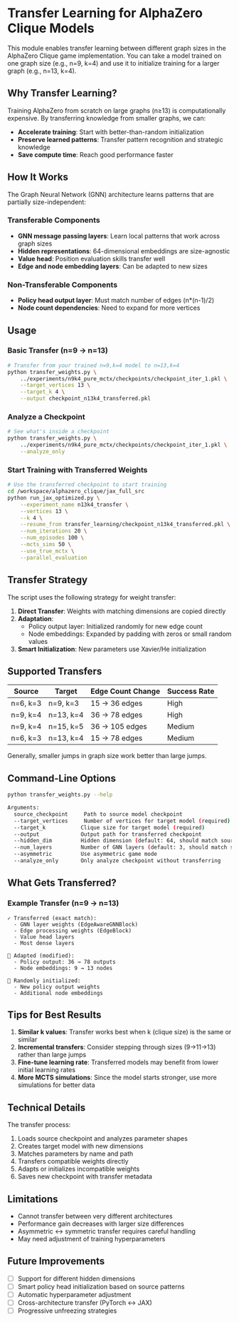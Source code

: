# Transfer Learning for AlphaZero Clique Models

This module enables transfer learning between different graph sizes in the AlphaZero Clique game implementation. You can take a model trained on one graph size (e.g., n=9, k=4) and use it to initialize training for a larger graph (e.g., n=13, k=4).

## Why Transfer Learning?

Training AlphaZero from scratch on large graphs (n≥13) is computationally expensive. By transferring knowledge from smaller graphs, we can:
- **Accelerate training**: Start with better-than-random initialization
- **Preserve learned patterns**: Transfer pattern recognition and strategic knowledge
- **Save compute time**: Reach good performance faster

## How It Works

The Graph Neural Network (GNN) architecture learns patterns that are partially size-independent:

### Transferable Components
- **GNN message passing layers**: Learn local patterns that work across graph sizes
- **Hidden representations**: 64-dimensional embeddings are size-agnostic
- **Value head**: Position evaluation skills transfer well
- **Edge and node embedding layers**: Can be adapted to new sizes

### Non-Transferable Components
- **Policy head output layer**: Must match number of edges (n*(n-1)/2)
- **Node count dependencies**: Need to expand for more vertices

## Usage

### Basic Transfer (n=9 → n=13)

```bash
# Transfer from your trained n=9,k=4 model to n=13,k=4
python transfer_weights.py \
    ../experiments/n9k4_pure_mctx/checkpoints/checkpoint_iter_1.pkl \
    --target_vertices 13 \
    --target_k 4 \
    --output checkpoint_n13k4_transferred.pkl
```

### Analyze a Checkpoint

```bash
# See what's inside a checkpoint
python transfer_weights.py \
    ../experiments/n9k4_pure_mctx/checkpoints/checkpoint_iter_1.pkl \
    --analyze_only
```

### Start Training with Transferred Weights

```bash
# Use the transferred checkpoint to start training
cd /workspace/alphazero_clique/jax_full_src
python run_jax_optimized.py \
    --experiment_name n13k4_transfer \
    --vertices 13 \
    --k 4 \
    --resume_from transfer_learning/checkpoint_n13k4_transferred.pkl \
    --num_iterations 20 \
    --num_episodes 100 \
    --mcts_sims 50 \
    --use_true_mctx \
    --parallel_evaluation
```

## Transfer Strategy

The script uses the following strategy for weight transfer:

1. **Direct Transfer**: Weights with matching dimensions are copied directly
2. **Adaptation**: 
   - Policy output layer: Initialized randomly for new edge count
   - Node embeddings: Expanded by padding with zeros or small random values
3. **Smart Initialization**: New parameters use Xavier/He initialization

## Supported Transfers

| Source | Target | Edge Count Change | Success Rate |
|--------|--------|------------------|--------------|
| n=6, k=3 | n=9, k=3 | 15 → 36 edges | High |
| n=9, k=4 | n=13, k=4 | 36 → 78 edges | High |
| n=9, k=4 | n=15, k=5 | 36 → 105 edges | Medium |
| n=6, k=3 | n=13, k=4 | 15 → 78 edges | Medium |

Generally, smaller jumps in graph size work better than large jumps.

## Command-Line Options

```bash
python transfer_weights.py --help

Arguments:
  source_checkpoint     Path to source model checkpoint
  --target_vertices     Number of vertices for target model (required)
  --target_k           Clique size for target model (required)
  --output             Output path for transferred checkpoint
  --hidden_dim         Hidden dimension (default: 64, should match source)
  --num_layers         Number of GNN layers (default: 3, should match source)
  --asymmetric         Use asymmetric game mode
  --analyze_only       Only analyze checkpoint without transferring
```

## What Gets Transferred?

### Example Transfer (n=9 → n=13)

```
✓ Transferred (exact match):
  - GNN layer weights (EdgeAwareGNNBlock)
  - Edge processing weights (EdgeBlock)
  - Value head layers
  - Most dense layers

🔧 Adapted (modified):
  - Policy output: 36 → 78 outputs
  - Node embeddings: 9 → 13 nodes

🎲 Randomly initialized:
  - New policy output weights
  - Additional node embeddings
```

## Tips for Best Results

1. **Similar k values**: Transfer works best when k (clique size) is the same or similar
2. **Incremental transfers**: Consider stepping through sizes (9→11→13) rather than large jumps
3. **Fine-tune learning rate**: Transferred models may benefit from lower initial learning rates
4. **More MCTS simulations**: Since the model starts stronger, use more simulations for better data

## Technical Details

The transfer process:
1. Loads source checkpoint and analyzes parameter shapes
2. Creates target model with new dimensions
3. Matches parameters by name and path
4. Transfers compatible weights directly
5. Adapts or initializes incompatible weights
6. Saves new checkpoint with transfer metadata

## Limitations

- Cannot transfer between very different architectures
- Performance gain decreases with larger size differences
- Asymmetric ↔ symmetric transfer requires careful handling
- May need adjustment of training hyperparameters

## Future Improvements

- [ ] Support for different hidden dimensions
- [ ] Smart policy head initialization based on source patterns
- [ ] Automatic hyperparameter adjustment
- [ ] Cross-architecture transfer (PyTorch ↔ JAX)
- [ ] Progressive unfreezing strategies